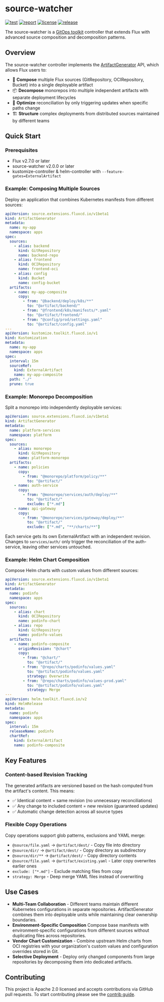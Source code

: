 # source-watcher

[![test](https://github.com/fluxcd/source-watcher/workflows/e2e/badge.svg)](https://github.com/fluxcd/source-watcher/actions)
[![report](https://goreportcard.com/badge/github.com/fluxcd/source-watcher)](https://goreportcard.com/report/github.com/fluxcd/source-watcher)
[![license](https://img.shields.io/github/license/fluxcd/source-watcher.svg)](https://github.com/fluxcd/source-watcher/blob/main/LICENSE)
[![release](https://img.shields.io/github/release/fluxcd/source-watcher/all.svg)](https://github.com/fluxcd/source-watcher/releases)

The source-watcher is a [GitOps toolkit](https://fluxcd.io/flux/components/) controller
that extends Flux with advanced source composition and decomposition patterns.

## Overview

The source-watcher controller implements the [ArtifactGenerator](docs/README.md) API,
which allows Flux users to:

- 🔗 **Compose** multiple Flux sources (GitRepository, OCIRepository, Bucket) into a single deployable artifact
- 📦 **Decompose** monorepos into multiple independent artifacts with separate deployment lifecycles
- 🎯 **Optimize** reconciliation by only triggering updates when specific paths change
- 🏗️ **Structure** complex deployments from distributed sources maintained by different teams

## Quick Start

### Prerequisites

- Flux v2.7.0 or later
- source-watcher v2.0.0 or later
- kustomize-controller & helm-controller with `--feature-gates=ExternalArtifact`

### Example: Composing Multiple Sources

Deploy an application that combines Kubernetes manifests from different sources:

```yaml
apiVersion: source.extensions.fluxcd.io/v1beta1
kind: ArtifactGenerator
metadata:
  name: my-app
  namespace: apps
spec:
  sources:
    - alias: backend
      kind: GitRepository
      name: backend-repo
    - alias: frontend  
      kind: OCIRepository
      name: frontend-oci
    - alias: config
      kind: Bucket
      name: config-bucket
  artifacts:
    - name: my-app-composite
      copy:
        - from: "@backend/deploy/k8s/**"
          to: "@artifact/backend/"
        - from: "@frontend/k8s/manifests/*.yaml"
          to: "@artifact/frontend/"
        - from: "@config/prod/settings.yaml"
          to: "@artifact/config.yaml"
---
apiVersion: kustomize.toolkit.fluxcd.io/v1
kind: Kustomization
metadata:
  name: my-app
  namespace: apps
spec:
  interval: 15m
  sourceRef:
    kind: ExternalArtifact
    name: my-app-composite
  path: "./"
  prune: true
```

### Example: Monorepo Decomposition

Split a monorepo into independently deployable services:

```yaml
apiVersion: source.extensions.fluxcd.io/v1beta1
kind: ArtifactGenerator
metadata:
  name: platform-services
  namespace: platform
spec:
  sources:
    - alias: monorepo
      kind: GitRepository
      name: platform-monorepo
  artifacts:
    - name: policies
      copy:
        - from: "@monorepo/platform/policy/**"
          to: "@artifact/"
    - name: auth-service
      copy:
        - from: "@monorepo/services/auth/deploy/**"
          to: "@artifact/"
          exclude: ["*.md"]
    - name: api-gateway
      copy:
        - from: "@monorepo/services/gateway/deploy/**"
          to: "@artifact/"
          exclude: ["*.md", "**/charts/**"]
```

Each service gets its own ExternalArtifact with an independent revision.
Changes to `services/auth/` only trigger the reconciliation of the auth-service,
leaving other services untouched.

### Example: Helm Chart Composition

Compose Helm charts with custom values from different sources:

```yaml
apiVersion: source.extensions.fluxcd.io/v1beta1
kind: ArtifactGenerator
metadata:
  name: podinfo
  namespace: apps
spec:
  sources:
    - alias: chart
      kind: OCIRepository
      name: podinfo-chart
    - alias: repo
      kind: GitRepository
      name: podinfo-values
  artifacts:
    - name: podinfo-composite
      originRevision: "@chart"
      copy:
        - from: "@chart/"
          to: "@artifact/"
        - from: "@repo/charts/podinfo/values.yaml"
          to: "@artifact/podinfo/values.yaml"
          strategy: Overwrite
        - from: "@repo/charts/podinfo/values-prod.yaml"
          to: "@artifact/podinfo/values.yaml"
          strategy: Merge
---
apiVersion: helm.toolkit.fluxcd.io/v2
kind: HelmRelease
metadata:
  name: podinfo
  namespace: apps
spec:
  interval: 15m
  releaseName: podinfo
  chartRef:
    kind: ExternalArtifact
    name: podinfo-composite
```

## Key Features

### Content-based Revision Tracking

The generated artifacts are versioned based on the hash computed from the artifact's content.
This means:

- ✅ Identical content = same revision (no unnecessary reconciliations)
- ✅ Any change to included content = new revision (guaranteed updates)
- ✅ Automatic change detection across all source types

### Flexible Copy Operations

Copy operations support glob patterns, exclusions and YAML merge:

- `@source/file.yaml` → `@artifact/dest/` - Copy file into directory
- `@source/dir/` → `@artifact/dest/` - Copy directory as subdirectory
- `@source/dir/**` → `@artifact/dest/` - Copy directory contents
- `@source/file.yaml` → `@artifact/existing.yaml` - Later copy overwrites earlier ones
- `exclude: ["*.md"]` - Exclude matching files from copy
- `strategy: Merge` - Deep merge YAML files instead of overwriting

## Use Cases

- **Multi-Team Collaboration** - Different teams maintain different Kubernetes
  configurations in separate repositories. ArtifactGenerator combines them into deployable
  units while maintaining clear ownership boundaries.
- **Environment-Specific Composition** Compose base manifests with environment-specific
  configurations from different sources without duplicating files across repositories.
- **Vendor Chart Customization** - Combine upstream Helm charts from OCI registries with
  your organization's custom values and configuration overrides stored in Git.
- **Selective Deployment** - Deploy only changed components from large repositories
  by decomposing them into dedicated artifacts.

## Contributing

This project is Apache 2.0 licensed and accepts contributions via GitHub pull requests.
To start contributing please see the [contrib guide](CONTRIBUTING.md).
